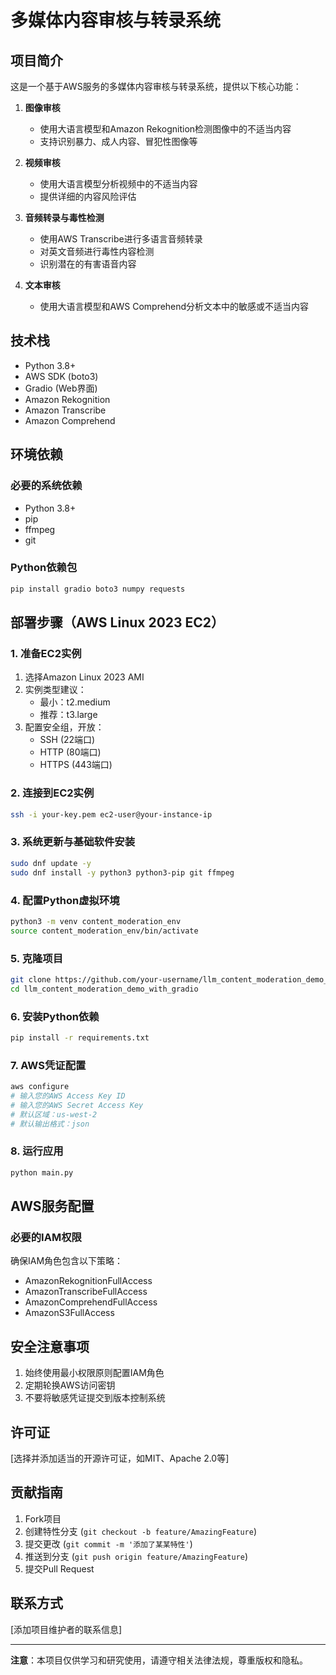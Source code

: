 # 多媒体内容审核与转录系统

## 项目简介

这是一个基于AWS服务的多媒体内容审核与转录系统，提供以下核心功能：

1. **图像审核**
   - 使用大语言模型和Amazon Rekognition检测图像中的不适当内容
   - 支持识别暴力、成人内容、冒犯性图像等

2. **视频审核**
   - 使用大语言模型分析视频中的不适当内容
   - 提供详细的内容风险评估

3. **音频转录与毒性检测**
   - 使用AWS Transcribe进行多语言音频转录
   - 对英文音频进行毒性内容检测
   - 识别潜在的有害语音内容

4. **文本审核**
   - 使用大语言模型和AWS Comprehend分析文本中的敏感或不适当内容

## 技术栈

- Python 3.8+
- AWS SDK (boto3)
- Gradio (Web界面)
- Amazon Rekognition
- Amazon Transcribe
- Amazon Comprehend

## 环境依赖

### 必要的系统依赖
- Python 3.8+
- pip
- ffmpeg
- git

### Python依赖包
```bash
pip install gradio boto3 numpy requests
```

## 部署步骤（AWS Linux 2023 EC2）

### 1. 准备EC2实例
1. 选择Amazon Linux 2023 AMI
2. 实例类型建议：
   - 最小：t2.medium
   - 推荐：t3.large
3. 配置安全组，开放：
   - SSH (22端口)
   - HTTP (80端口)
   - HTTPS (443端口)

### 2. 连接到EC2实例
```bash
ssh -i your-key.pem ec2-user@your-instance-ip
```

### 3. 系统更新与基础软件安装
```bash
sudo dnf update -y
sudo dnf install -y python3 python3-pip git ffmpeg
```

### 4. 配置Python虚拟环境
```bash
python3 -m venv content_moderation_env
source content_moderation_env/bin/activate
```

### 5. 克隆项目
```bash
git clone https://github.com/your-username/llm_content_moderation_demo_with_gradio.git
cd llm_content_moderation_demo_with_gradio
```

### 6. 安装Python依赖
```bash
pip install -r requirements.txt
```

### 7. AWS凭证配置
```bash
aws configure
# 输入您的AWS Access Key ID
# 输入您的AWS Secret Access Key
# 默认区域：us-west-2
# 默认输出格式：json
```

### 8. 运行应用
```bash
python main.py
```

## AWS服务配置

### 必要的IAM权限
确保IAM角色包含以下策略：
- AmazonRekognitionFullAccess
- AmazonTranscribeFullAccess
- AmazonComprehendFullAccess
- AmazonS3FullAccess

## 安全注意事项

1. 始终使用最小权限原则配置IAM角色
2. 定期轮换AWS访问密钥
3. 不要将敏感凭证提交到版本控制系统

## 许可证

[选择并添加适当的开源许可证，如MIT、Apache 2.0等]

## 贡献指南

1. Fork项目
2. 创建特性分支 (`git checkout -b feature/AmazingFeature`)
3. 提交更改 (`git commit -m '添加了某某特性'`)
4. 推送到分支 (`git push origin feature/AmazingFeature`)
5. 提交Pull Request

## 联系方式

[添加项目维护者的联系信息]

---

**注意**：本项目仅供学习和研究使用，请遵守相关法律法规，尊重版权和隐私。
